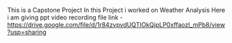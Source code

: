 This is a Capstone Project 
In this Project i worked on Weather Analysis
Here i am giving  ppt video recording file link -https://drive.google.com/file/d/1r84zvpvdUQTIOkQjpLP0xffaozl_mPb8/view?usp=sharing
